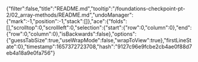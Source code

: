 {"filter":false,"title":"README.md","tooltip":"/foundations-checkpoint-pt-2/02_array-methods/README.md","undoManager":{"mark":-1,"position":-1,"stack":[]},"ace":{"folds":[],"scrolltop":0,"scrollleft":0,"selection":{"start":{"row":0,"column":0},"end":{"row":0,"column":0},"isBackwards":false},"options":{"guessTabSize":true,"useWrapMode":false,"wrapToView":true},"firstLineState":0},"timestamp":1657372723708,"hash":"9127c96e9fcbe2cb4ae0f88d7eb4a18a9e0fa756"}